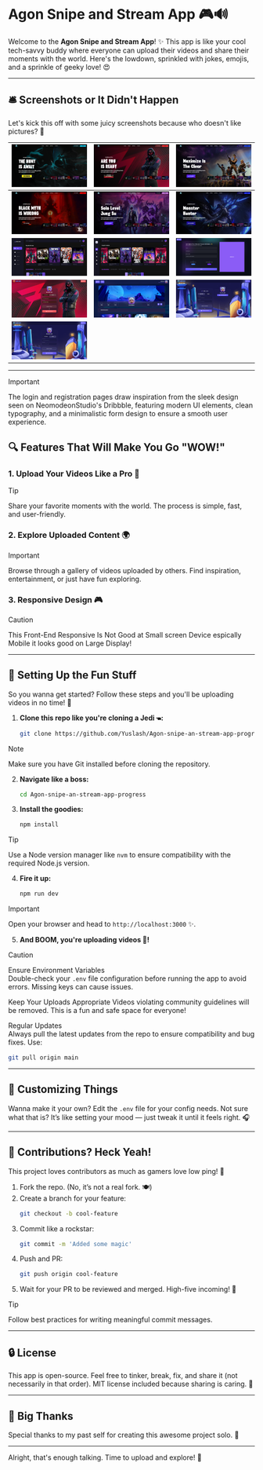 

# Agon Snipe and Stream App 🎮🔊

Welcome to the **Agon Snipe and Stream App**! ✨ This app is like your cool tech-savvy buddy where everyone can upload their videos and share their moments with the world. Here's the lowdown, sprinkled with jokes, emojis, and a sprinkle of geeky love! 😍

---

## 🛎️ Screenshots or It Didn't Happen

Let's kick this off with some juicy screenshots because who doesn't like pictures? 📸

| ![Screenshot 1](./screenshots/screenshot1.png) | ![Screenshot 2](./screenshots/screenshot2.png) | ![Screenshot 3](./screenshots/screenshot3.png) |
| ------------------------------------------------ | ------------------------------------------------ | ------------------------------------------------ |
| ![Screenshot 4](./screenshots/screenshot4.png) | ![Screenshot 5](./screenshots/screenshot5.png) | ![Screenshot 6](./screenshots/screenshot6.png) |
| ![Screenshot 7](./screenshots/screenshot7.png) | ![Screenshot 8](./screenshots/screenshot8.png) | ![Screenshot 9](./screenshots/screenshot9.png) |
| ![Screenshot 10](./screenshots/screenshot10.png) | ![Screenshot 11](./screenshots/screenshot11.png) | ![Screenshot 12](./screenshots/screenshot13.png) |
| ![Screenshot 13](./screenshots/screenshot14.png) |                                                  |                                                  |

---

> [!IMPORTANT] 
> The login and registration pages draw inspiration from the sleek design seen on NeomodeonStudio's Dribbble, 
> featuring modern UI elements, clean typography, and a minimalistic form design 
> to ensure a smooth user experience.

## 🔍 Features That Will Make You Go "WOW!"

### 1. **Upload Your Videos Like a Pro 🎥**  
> [!TIP]  
> Share your favorite moments with the world. The process is simple, fast, and user-friendly.

### 2. **Explore Uploaded Content 🌍**  
> [!IMPORTANT]  
> Browse through a gallery of videos uploaded by others. Find inspiration, entertainment, or just have fun exploring.

### 3. **Responsive Design 🎮**  
> [!CAUTION]  
> This Front-End Responsive Is Not Good at Small screen Device espically Mobile it looks good on Large Display!

---

## 🔧 Setting Up the Fun Stuff

So you wanna get started? Follow these steps and you'll be uploading videos in no time! 🚀

1. **Clone this repo like you're cloning a Jedi 🖜:**  
   ```bash
   git clone https://github.com/Yuslash/Agon-snipe-an-stream-app-progress.git
   ```
> [!NOTE]  
> Make sure you have Git installed before cloning the repository.

2. **Navigate like a boss:**  
   ```bash
   cd Agon-snipe-an-stream-app-progress
   ```

3. **Install the goodies:**  
   ```bash
   npm install
   ```
> [!TIP]  
> Use a Node version manager like `nvm` to ensure compatibility with the required Node.js version.

4. **Fire it up:**  
   ```bash
   npm run dev
   ```
> [!IMPORTANT]  
> Open your browser and head to `http://localhost:3000` ✨.

5. **And BOOM, you're uploading videos 🎥!**  

> [!CAUTION] 
> Ensure Environment Variables  
> Double-check your `.env` file configuration before running the app to avoid errors. Missing keys can cause issues.
> 
> Keep Your Uploads Appropriate
> Videos violating community guidelines will be removed. This is a fun and safe space for everyone!  
>
> Regular Updates  
> Always pull the latest updates from the repo to ensure compatibility and bug fixes. Use:  
   ```bash
   git pull origin main
   ```

---

## 🎨 Customizing Things

Wanna make it your own? Edit the `.env` file for your config needs. Not sure what that is? It’s like setting your mood — just tweak it until it feels right. 🎧

---

## 🤜 Contributions? Heck Yeah!

This project loves contributors as much as gamers love low ping! 🎯

1. Fork the repo. (No, it’s not a real fork. 🍽️)  
2. Create a branch for your feature:  
   ```bash
   git checkout -b cool-feature
   ```  
3. Commit like a rockstar:  
   ```bash
   git commit -m 'Added some magic'
   ```  
4. Push and PR:  
   ```bash
   git push origin cool-feature
   ```  
5. Wait for your PR to be reviewed and merged. High-five incoming! 🤝  
> [!TIP]  
> Follow best practices for writing meaningful commit messages.

---

## 🔒 License

This app is open-source. Feel free to tinker, break, fix, and share it (not necessarily in that order). MIT license included because sharing is caring. 📄

---

## 🙌 Big Thanks

Special thanks to my past self for creating this awesome project solo. 🌟

---

Alright, that's enough talking. Time to upload and explore! 🚀